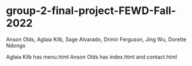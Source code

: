 # group-2-final-project-FEWD-Fall-2022
Anson Olds, Aglaia Kilb, Sage Alvarado, Drimir Ferguson, Jing Wu, Dorette Ndongo

Aglaia Kilb has menu.html
Anson Olds has index.html and contact.html

